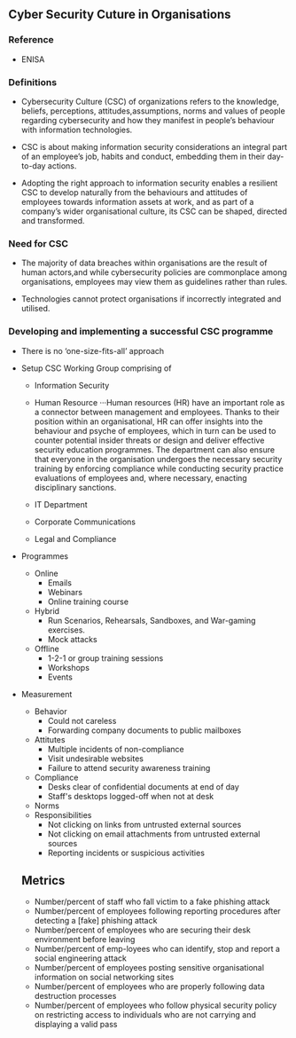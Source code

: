 ##  Cyber Security Cuture in Organisations

### Reference
- ENISA

### Definitions

- Cybersecurity Culture (CSC) of organizations refers to the knowledge, beliefs, perceptions, attitudes,assumptions, norms and values of people regarding cybersecurity and how they manifest in people’s behaviour with information technologies. 

-  CSC is about making information security considerations an integral part of an employee’s job, habits and conduct, embedding them in their day-to-day actions.

- Adopting the right approach to information security enables a resilient CSC to develop naturally from the behaviours and attitudes of employees towards information assets at work, and as part of a company’s wider organisational culture, its CSC can be shaped, directed and transformed.

### Need for CSC
- The majority of data breaches within organisations are the result of human actors,and while cybersecurity policies are commonplace among organisations, employees may view them as guidelines rather than rules.

- Technologies cannot protect organisations if incorrectly integrated and utilised.

### Developing and implementing a successful CSC programme
- There is no ‘one-size-fits-all’ approach

- Setup CSC Working Group comprising of
    - Information Security
    - Human Resource
    ···Human resources (HR) have an important role as a connector between management and employees. Thanks to their position within an organisational, HR can offer insights into the behaviour and psyche of employees, which in turn can be used to counter potential insider threats or design and deliver effective security education programmes. The department can also ensure that everyone in the organisation undergoes the necessary security training by enforcing compliance while conducting security practice evaluations of employees and, where necessary, enacting disciplinary sanctions.

    - IT Department
    - Corporate Communications
    - Legal and Compliance

- Programmes
   -  Online
        -  Emails
        -  Webinars
        -  Online training course
   -  Hybrid
        -  Run Scenarios, Rehearsals, Sandboxes, and War-gaming exercises.
        -  Mock attacks
   -  Offline
        -  1-2-1 or group training sessions
        -  Workshops
        -  Events

- Measurement
   -  Behavior
        -   Could not careless
        -   Forwarding company documents to public mailboxes
   -  Attitutes
        -   Multiple incidents of non-compliance
        -   Visit undesirable websites
        -   Failure to attend security awareness training
   -  Compliance
        -   Desks clear of confidential documents at end of day
        -   Staff's desktops logged-off when not at desk
   -  Norms
   -  Responsibilities
        -   Not clicking on links from untrusted external sources
        -   Not clicking on email attachments from untrusted external sources
        -   Reporting incidents or suspicious activities
  
  ## Metrics
   -  Number/percent of staff who fall victim to a fake phishing attack
   -  Number/percent of employees following reporting procedures after detecting a [fake] phishing attack
   -  Number/percent of employees who are securing their desk environment before leaving
   -  Number/percent of emp-loyees who can identify, stop and report a social engineering attack
   -  Number/percent of employees posting sensitive organisational information on social networking sites
   -  Number/percent of employees who are properly following data destruction processes
   -  Number/percent of employees who follow physical security policy on restricting access to individuals who are not carrying and displaying a valid pass
  
  
   


 
